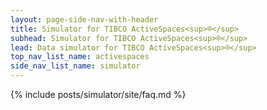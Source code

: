 ```yaml
---
layout: page-side-nav-with-header
title: Simulator for TIBCO ActiveSpaces<sup>®</sup>
subhead: Simulator for TIBCO ActiveSpaces<sup>®</sup>
lead: Data simulator for TIBCO ActiveSpaces<sup>®</sup>
top_nav_list_name: activespaces
side_nav_list_name: simulator
---
```


{% include posts/simulator/site/faq.md %}

